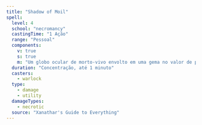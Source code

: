 ```yaml
---
title: "Shadow of Moil"
spell:
  level: 4
  school: "necromancy"
  castingTime: "1 Ação"
  range: "Pessoal"
  components:
    v: true
    s: true
    m: "Um globo ocular de morto-vivo envolto em uma gema no valor de pelo menos 150 po"
  duration: "Concentração, até 1 minuto"
  casters:
    - warlock
  type:
    - damage
    - utility
  damageTypes:
    - necrotic
  source: "Xanathar's Guide to Everything"
---
```

